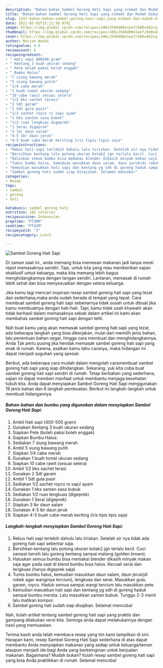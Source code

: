 ```yaml
---
description: "Bahan-bahan Sambel Goreng Hati Sapi yang nikmat dan Mudah Dibuat"
title: "Bahan-bahan Sambel Goreng Hati Sapi yang nikmat dan Mudah Dibuat"
slug: 1247-bahan-bahan-sambel-goreng-hati-sapi-yang-nikmat-dan-mudah-dibuat
date: 2021-05-02T15:11:30.079Z
image: https://img-global.cpcdn.com/recipes/a96c2560d00e1eef/680x482cq70/sambel-goreng-hati-sapi-foto-resep-utama.jpg
thumbnail: https://img-global.cpcdn.com/recipes/a96c2560d00e1eef/680x482cq70/sambel-goreng-hati-sapi-foto-resep-utama.jpg
cover: https://img-global.cpcdn.com/recipes/a96c2560d00e1eef/680x482cq70/sambel-goreng-hati-sapi-foto-resep-utama.jpg
author: Marian Woods
ratingvalue: 4.9
reviewcount: 6
recipeingredient:
- " Hati sapi 400500 gram"
- " Kentang 3 buah ukuran sedang"
- " Pete boleh pakai boleh enggak"
- " Bumbu Halus"
- "7 siung bawang merah"
- "5 siung bawang putih"
- "1/4 cabe merah"
- "1 buah tomat ukuran sedang"
- "10 cabe rawit sesuai selera"
- "1/2 bks sachet terasi"
- "2 Sdt garam"
- "1 Sdt gula pasir"
- "1/2 sachet royco rs sapi ayam"
- "1 bks santan sasa bubuk"
- "1/2 ruas lengkuas digeprek"
- "1 Serai digeprek"
- "3 lbr daun salam"
- "4-5 lbr daun jeruk"
- "4-5 buah cabe merah keriting iris tipis tipis saja"
recipeinstructions:
- "Rebus hati sapi terlebih dahulu lalu tiriskan. Setelah air nya tidak ada goreng hati sapi sebentar saja."
- "Bersihkan kentang lalu potong ukuran kotak2 jgn terlalu kecil. Cuci sampai bersih lalu goreng kentang sampai matang (golden brown)."
- "Haluskan semua bumbu bisa memakai blender dikasih minyak makan saja agar pada saat di blend bumbu bisa halus. Kecuali serai dan lengkuas (hanya digeprek saja)"
- "Tumis bumbu halus, kemudian masukkan daun salam, daun jeruk(di robek agar wanginya tercium), lengkuas dan serai. Masukkan gula, garam, royco. Haduk semua sampai wangi tercium lalu masukkan pete."
- "Kemudian masukkan hati sapi dan kentang yg sdh di goreng haduk sampai bumbu merata. Lalu masukkan santan bubuk. Tunggu 2-3 menit lalu matikan kompor."
- "Sambal goreng hati sudah siap disajikan. Selamat mencoba!"
categories:
- Resep
tags:
- sambel
- goreng
- hati

katakunci: sambel goreng hati 
nutrition: 182 calories
recipecuisine: Indonesian
preptime: "PT30M"
cooktime: "PT42M"
recipeyield: "3"
recipecategory: Lunch

---
```



![Sambel Goreng Hati Sapi](https://img-global.cpcdn.com/recipes/a96c2560d00e1eef/680x482cq70/sambel-goreng-hati-sapi-foto-resep-utama.jpg)

Di zaman  saat ini , anda memang bisa memesan makanan jadi tanpa mesti repot memasaknya sendiri. Tapi, untuk kita yang mau memberikan sajian eksklusif untuk keluarga, maka kita memang lebih bagus menghidangkannya dengan tangan sendiri. Lantaran, memasak di rumah lebih sehat dan bisa menyesuaikan dengan selera keluarga.

Jika kamu lagi mencari inspirasi resep sambel goreng hati sapi yang lezat dan sederhana,maka anda sudah berada di tempat yang tepat. Cara membuat sambel goreng hati sapi  sebenarnya tidak susah untuk dibuat jika kamu membuatnya dengan hati-hati. Tapi, kamu tidak usah khawatir akan tidak berhasil dalam memasaknya 
sebab dalam artikel ini kami akan membahas sambel goreng hati sapi dengan teliti.  



Nah buat kamu yang akan memasak sambel goreng hati sapi yang lezat, ada beberapa langkah yang bisa dikerjakan, mulai dari memilih jenis bahan, lalu penentuan bahan segar, hingga cara membuat dan menghidangkannya. Anda Tak perlu pusing jika hendak memasak sambel goreng hati sapi yang enak di rumah. Karena, asalkan kamu  tahu caranya, maka hidangan ini dapat menjadi suguhan yang spesial.

Berikut, ada beberapa cara mudah dalam mengolah caramembuat sambel goreng hati sapi yang siap dihidangkan. Sekarang, yuk kita coba buat sambel goreng hati sapi sendiri di rumah. Tetap berbahan yang sederhana, sajian ini dapat memberi manfaat untuk membantu menjaga kesehatan tubuh kita. Anda dapat menyiapkan Sambel Goreng Hati Sapi menggunakan 19 jenis bahan dan 6 langkah pembuatan. Berikut ini langkah-langkah untuk membuat hidangannya.

<!--inarticleads1-->

##### Bahan-bahan dan bumbu yang digunakan dalam menyiapkan Sambel Goreng Hati Sapi:

1. Ambil  Hati sapi (400-500 gram)
1. Gunakan  Kentang 3 buah ukuran sedang
1. Siapkan  Pete (boleh pakai boleh enggak)
1. Siapkan  Bumbu Halus:
1. Sediakan 7 siung bawang merah
1. Ambil 5 siung bawang putih
1. Siapkan 1/4 cabe merah
1. Gunakan 1 buah tomat ukuran sedang
1. Siapkan 10 cabe rawit (sesuai selera)
1. Ambil 1/2 bks sachet terasi
1. Gunakan 2 Sdt garam
1. Ambil 1 Sdt gula pasir
1. Sediakan 1/2 sachet royco rs sapi/ ayam
1. Gunakan 1 bks santan sasa bubuk
1. Sediakan 1/2 ruas lengkuas (digeprek)
1. Gunakan 1 Serai (digeprek)
1. Siapkan 3 lbr daun salam
1. Gunakan 4-5 lbr daun jeruk
1. Siapkan 4-5 buah cabe merah keriting (iris tipis tipis saja)




<!--inarticleads2-->

##### Langkah-langkah menyiapkan Sambel Goreng Hati Sapi:

1. Rebus hati sapi terlebih dahulu lalu tiriskan. Setelah air nya tidak ada goreng hati sapi sebentar saja.
1. Bersihkan kentang lalu potong ukuran kotak2 jgn terlalu kecil. Cuci sampai bersih lalu goreng kentang sampai matang (golden brown).
1. Haluskan semua bumbu bisa memakai blender dikasih minyak makan saja agar pada saat di blend bumbu bisa halus. Kecuali serai dan lengkuas (hanya digeprek saja)
1. Tumis bumbu halus, kemudian masukkan daun salam, daun jeruk(di robek agar wanginya tercium), lengkuas dan serai. Masukkan gula, garam, royco. Haduk semua sampai wangi tercium lalu masukkan pete.
1. Kemudian masukkan hati sapi dan kentang yg sdh di goreng haduk sampai bumbu merata. Lalu masukkan santan bubuk. Tunggu 2-3 menit lalu matikan kompor.
1. Sambal goreng hati sudah siap disajikan. Selamat mencoba!




Nah, itulah artikel tentang  sambel goreng hati sapi  yang praktis dan gampang dilakukan versi kita. Semoga anda dapat melakukannya dengan hasil yang memuaskan. 

Terima kasih anda telah membaca resep yang tim kami tampilkan di sini. Harapan kami, resep  Sambel Goreng Hati Sapi sederhana di atas dapat membantu Anda menyiapkan makanan yang sedap untuk keluarga/teman ataupun menjadi ide bagi Anda yang berkeinginan untuk berjualan makanan. Bagaimana? Mudah bukan? Itulah resep sambel goreng hati sapi yang bisa Anda praktikkan di rumah. Selamat mencoba!

